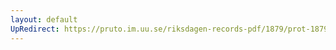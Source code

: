 ```yaml
---
layout: default
UpRedirect: https://pruto.im.uu.se/riksdagen-records-pdf/1879/prot-1879--ak--042/prot-1879--ak--042_004.pdf
---
```


